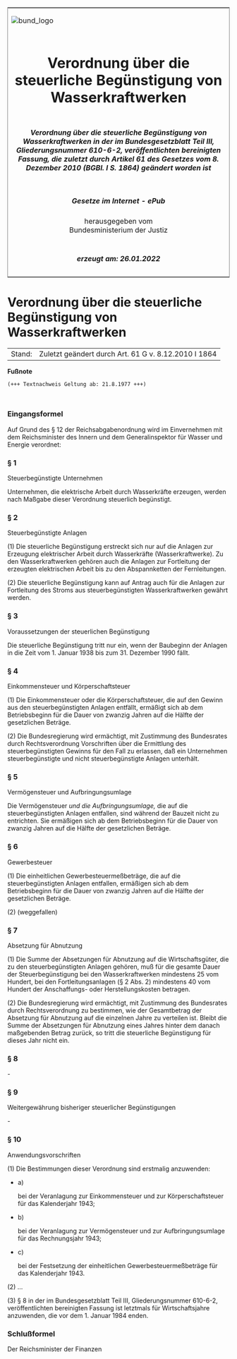 <span id="DECKBLATT.html"></span>

<table border="0" frame="border" width="100%">

<tr valign="top">

<td align="left">

![bund\_logo](BfJ_2021_Web_de_de.gif)

</td>

<td align="right">

 

</td>

</tr>

<tr align="center" valign="middle">

<td colspan="2">

# Verordnung über die steuerliche Begünstigung von Wasserkraftwerken

</td>

</tr>

<tr align="center" valign="middle">

<td colspan="2">

##### Verordnung über die steuerliche Begünstigung von Wasserkraftwerken in der im Bundesgesetzblatt Teil III, Gliederungsnummer 610-6-2, veröffentlichten bereinigten Fassung, die zuletzt durch Artikel 61 des Gesetzes vom 8. Dezember 2010 (BGBl. I S. 1864) geändert worden ist

</td>

</tr>

<tr align="center" valign="middle">

<td colspan="2">

  
  

##### Gesetze im Internet - ePub  
  
herausgegeben vom  
Bundesministerium der Justiz

</td>

</tr>

<tr align="center" valign="bottom">

<td colspan="2">

  
  

##### erzeugt am: 26.01.2022

</td>

</tr>

</table>

<span id="BJNR002780944.html"></span>

# Verordnung über die steuerliche Begünstigung von Wasserkraftwerken

<div>

<div class="jnhtml">

|        |                                                      |
| ------ | ---------------------------------------------------- |
| Stand: | Zuletzt geändert durch Art. 61 G v. 8.12.2010 I 1864 |

</div>

</div>

<div>

  
**Fußnote**

<div class="jnhtml">

<div>

<div class="jurAbsatz">

  

``` 
(+++ Textnachweis Geltung ab: 21.8.1977 +++)

 
```

</div>

</div>

</div>

</div>

<span id="BJNR002780944BJNE000100303.html"></span>

### Eingangsformel  

<div>

<div class="jnhtml">

<div>

<div class="jurAbsatz">

Auf Grund des § 12 der Reichsabgabenordnung wird im Einvernehmen mit dem
Reichsminister des Innern und dem Generalinspektor für Wasser und
Energie verordnet:

</div>

</div>

</div>

</div>

<span id="BJNR002780944BJNE000200303.html"></span>

### § 1  
Steuerbegünstigte Unternehmen

<div>

<div class="jnhtml">

<div>

<div class="jurAbsatz">

Unternehmen, die elektrische Arbeit durch Wasserkräfte erzeugen, werden
nach Maßgabe dieser Verordnung steuerlich begünstigt.

</div>

</div>

</div>

</div>

<span id="BJNR002780944BJNE000300303.html"></span>

### § 2  
Steuerbegünstigte Anlagen

<div>

<div class="jnhtml">

<div>

<div class="jurAbsatz">

(1) Die steuerliche Begünstigung erstreckt sich nur auf die Anlagen zur
Erzeugung elektrischer Arbeit durch Wasserkräfte (Wasserkraftwerke). Zu
den Wasserkraftwerken gehören auch die Anlagen zur Fortleitung der
erzeugten elektrischen Arbeit bis zu den Abspannketten der
Fernleitungen.

</div>

<div class="jurAbsatz">

(2) Die steuerliche Begünstigung kann auf Antrag auch für die Anlagen
zur Fortleitung des Stroms aus steuerbegünstigten Wasserkraftwerken
gewährt werden.

</div>

</div>

</div>

</div>

<span id="BJNR002780944BJNE000401309.html"></span>

### § 3  
Voraussetzungen der steuerlichen Begünstigung

<div>

<div class="jnhtml">

<div>

<div class="jurAbsatz">

Die steuerliche Begünstigung tritt nur ein, wenn der Baubeginn der
Anlagen in die Zeit vom 1. Januar 1938 bis zum 31. Dezember 1990 fällt.

</div>

</div>

</div>

</div>

<span id="BJNR002780944BJNE000500303.html"></span>

### § 4  
Einkommensteuer und Körperschaftsteuer

<div>

<div class="jnhtml">

<div>

<div class="jurAbsatz">

(1) Die Einkommensteuer oder die Körperschaftsteuer, die auf den Gewinn
aus den steuerbegünstigten Anlagen entfällt, ermäßigt sich ab dem
Betriebsbeginn für die Dauer von zwanzig Jahren auf die Hälfte der
gesetzlichen Beträge.

</div>

<div class="jurAbsatz">

(2) Die Bundesregierung wird ermächtigt, mit Zustimmung des Bundesrates
durch Rechtsverordnung Vorschriften über die Ermittlung des
steuerbegünstigten Gewinns für den Fall zu erlassen, daß ein
Unternehmen steuerbegünstigte und nicht steuerbegünstigte Anlagen
unterhält.

</div>

</div>

</div>

</div>

<span id="BJNR002780944BJNE000600303.html"></span>

### § 5  
Vermögensteuer und Aufbringungsumlage

<div>

<div class="jnhtml">

<div>

<div class="jurAbsatz">

Die Vermögensteuer <span style="font-style:italic;">und die
Aufbringungsumlage,</span> die auf die steuerbegünstigten Anlagen
entfallen, sind während der Bauzeit nicht zu entrichten. Sie ermäßigen
sich ab dem Betriebsbeginn für die Dauer von zwanzig Jahren auf die
Hälfte der gesetzlichen Beträge.

</div>

</div>

</div>

</div>

<span id="BJNR002780944BJNE000701140.html"></span>

### § 6  
Gewerbesteuer

<div>

<div class="jnhtml">

<div>

<div class="jurAbsatz">

(1) Die einheitlichen Gewerbesteuermeßbeträge, die auf die
steuerbegünstigten Anlagen entfallen, ermäßigen sich ab dem
Betriebsbeginn für die Dauer von zwanzig Jahren auf die Hälfte der
gesetzlichen Beträge.

</div>

<div class="jurAbsatz">

(2) (weggefallen)

</div>

</div>

</div>

</div>

<span id="BJNR002780944BJNE000800303.html"></span>

### § 7  
Absetzung für Abnutzung

<div>

<div class="jnhtml">

<div>

<div class="jurAbsatz">

(1) Die Summe der Absetzungen für Abnutzung auf die Wirtschaftsgüter,
die zu den steuerbegünstigten Anlagen gehören, muß für die gesamte Dauer
der Steuerbegünstigung bei den Wasserkraftwerken mindestens 25 vom
Hundert, bei den Fortleitungsanlagen (§ 2 Abs. 2) mindestens 40 vom
Hundert der Anschaffungs- oder Herstellungskosten betragen.

</div>

<div class="jurAbsatz">

(2) Die Bundesregierung wird ermächtigt, mit Zustimmung des Bundesrates
durch Rechtsverordnung zu bestimmen, wie der Gesamtbetrag der Absetzung
für Abnutzung auf die einzelnen Jahre zu verteilen ist. Bleibt die Summe
der Absetzungen für Abnutzung eines Jahres hinter dem danach maßgebenden
Betrag zurück, so tritt die steuerliche Begünstigung für dieses Jahr
nicht ein.

</div>

</div>

</div>

</div>

<span id="BJNR002780944BJNE000901309.html"></span>

### § 8  

<div>

<div class="jnhtml">

<div>

<div class="jurAbsatz">

\-

</div>

</div>

</div>

</div>

<span id="BJNR002780944BJNE001000303.html"></span>

### § 9  
Weitergewährung bisheriger steuerlicher Begünstigungen

<div>

<div class="jnhtml">

<div>

<div class="jurAbsatz">

\-

</div>

</div>

</div>

</div>

<span id="BJNR002780944BJNE001101309.html"></span>

### § 10  
Anwendungsvorschriften

<div>

<div class="jnhtml">

<div>

<div class="jurAbsatz">

(1) Die Bestimmungen dieser Verordnung sind erstmalig anzuwenden:

  - a)
    
    <div style="">
    
    bei der Veranlagung zur Einkommensteuer und zur Körperschaftsteuer
    für das Kalenderjahr 1943;
    
    </div>

  - b)
    
    <div style="">
    
    bei der Veranlagung zur Vermögensteuer und zur Aufbringungsumlage
    für das Rechnungsjahr 1943;
    
    </div>

  - c)
    
    <div style="">
    
    bei der Festsetzung der einheitlichen Gewerbesteuermeßbeträge für
    das Kalenderjahr 1943.
    
    </div>

</div>

<div class="jurAbsatz">

(2) ...

</div>

<div class="jurAbsatz">

(3) § 8 in der im Bundesgesetzblatt Teil III, Gliederungsnummer 610-6-2,
veröffentlichten bereinigten Fassung ist letztmals für Wirtschaftsjahre
anzuwenden, die vor dem 1. Januar 1984 enden.

</div>

</div>

</div>

</div>

<span id="BJNR002780944BJNE001200303.html"></span>

### Schlußformel  

<div>

<div class="jnhtml">

<div>

<div class="jurAbsatz">

<span class="SP">Der Reichsminister der Finanzen</span>

</div>

</div>

</div>

</div>
